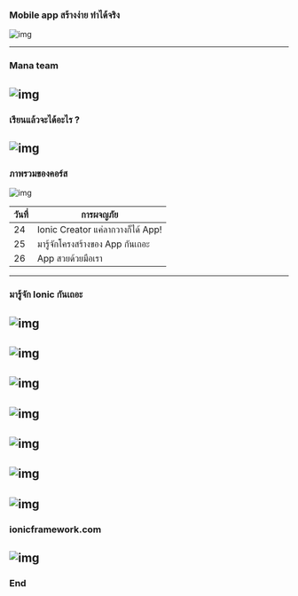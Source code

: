 ### Mobile app สร้างง่าย ทำได้จริง

![img](/imgs/course.jpg)

---
### Mana team

![img](/imgs/mana.jpg)
---
### เรียนแล้วจะได้อะไร ?

![img](/imgs/apps.jpg)
---
### ภาพรวมของคอร์ส

![img](/imgs/ionic.jpg)

|วันที่|การผจญภัย|
|-|-|
|24|Ionic Creator แค่ลากวางก็ได้ App!|
|25|มารู้จักโครงสร้างของ App กันเถอะ|
|26|App สวยด้วยมือเรา|
---
### มารู้จัก Ionic กันเถอะ
![img](/imgs/ioniclogo.jpeg)
---
![img](/imgs/browser.jpg)
---
![img](/imgs/mobile.png)
---
![img](/imgs/android-ios.jpg)
---
![img](/imgs/xcode-android.png)
---
![img](/imgs/crossplatforms.jpg)
---
![img](/imgs/webtech.jpg)
---
### ionicframework.com
![img](/imgs/ionic-website.png)
---
### End

